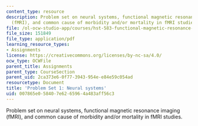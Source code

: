 ```yaml
---
content_type: resource
description: Problem set on neural systems, functional magnetic resonance imaging
  (fMRI), and common cause of morbidity and/or mortality in fMRI studies.
file: /ol-ocw-studio-app/courses/hst-583-functional-magnetic-resonance-imaging-data-acquisition-and-analysis-fall-2008/007865e058407e6265964a483aff56c3_ps1.pdf
file_size: 151849
file_type: application/pdf
learning_resource_types:
- Assignments
license: https://creativecommons.org/licenses/by-nc-sa/4.0/
ocw_type: OCWFile
parent_title: Assignments
parent_type: CourseSection
parent_uid: 2ca373e6-0f77-3943-954e-e84e59c054ad
resourcetype: Document
title: 'Problem Set 1: Neural systems'
uid: 007865e0-5840-7e62-6596-4a483aff56c3
---
```

Problem set on neural systems, functional magnetic resonance imaging (fMRI), and common cause of morbidity and/or mortality in fMRI studies.